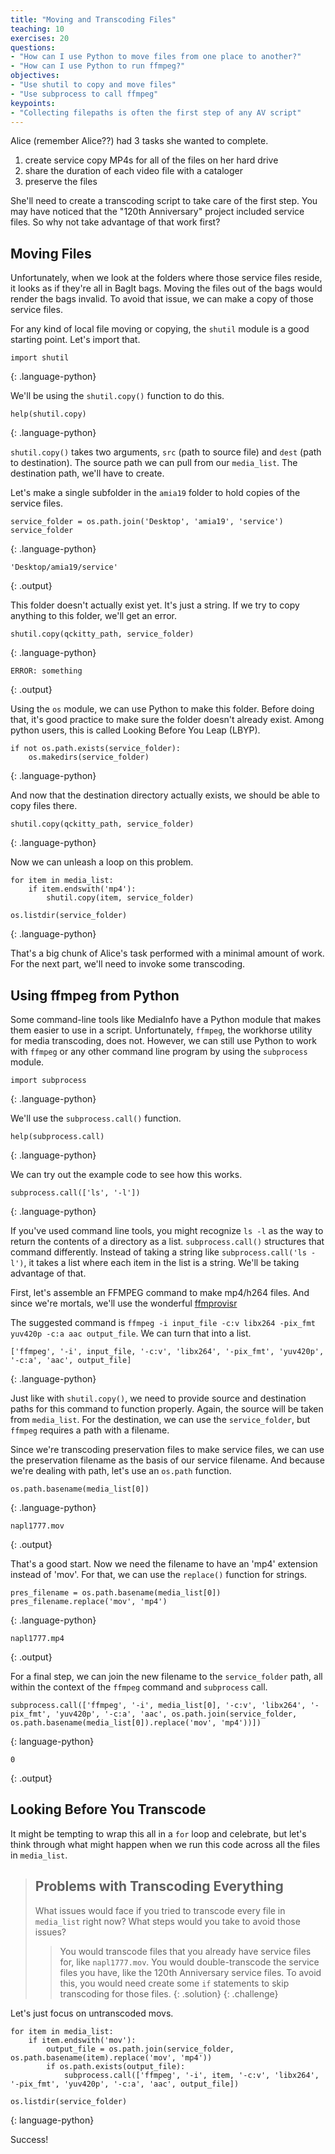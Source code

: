 ```yaml
---
title: "Moving and Transcoding Files"
teaching: 10
exercises: 20
questions:
- "How can I use Python to move files from one place to another?"
- "How can I use Python to run ffmpeg?"
objectives:
- "Use shutil to copy and move files"
- "Use subprocess to call ffmpeg"
keypoints:
- "Collecting filepaths is often the first step of any AV script"
---
```


Alice (remember Alice??) had 3 tasks she wanted to complete.

1. create service copy MP4s for all of the files on her hard drive
2. share the duration of each video file with a cataloger
3. preserve the files

She'll need to create a transcoding script to take care of the first step.
You may have noticed that the "120th Anniversary" project included service files.
So why not take advantage of that work first?

## Moving Files

Unfortunately, when we look at the folders where those service files reside, it looks as if they're all in BagIt bags.
Moving the files out of the bags would render the bags invalid.
To avoid that issue, we can make a copy of those service files.

For any kind of local file moving or copying, the `shutil` module is a good starting point.
Let's import that.

~~~
import shutil
~~~
{: .language-python}

We'll be using the `shutil.copy()` function to do this.

~~~
help(shutil.copy)
~~~
{: .language-python}

`shutil.copy()` takes two arguments, `src` (path to source file) and `dest` (path to destination). The source path we can pull from our `media_list`. The destination path, we'll have to create.

Let's make a single subfolder in the `amia19` folder to hold copies of the service files.

~~~
service_folder = os.path.join('Desktop', 'amia19', 'service')
service_folder
~~~
{: .language-python}

~~~
'Desktop/amia19/service'
~~~
{: .output}

This folder doesn't actually exist yet.
It's just a string. 
If we try to copy anything to this folder, we'll get an error.

~~~
shutil.copy(qckitty_path, service_folder)
~~~
{: .language-python}

~~~
ERROR: something
~~~
{: .output}

Using the `os` module, we can use Python to make this folder.
Before doing that, it's good practice to make sure the folder doesn't already exist.
Among python users, this is called Looking Before You Leap (LBYP).

~~~
if not os.path.exists(service_folder):
	os.makedirs(service_folder)
~~~
{: .language-python}

And now that the destination directory actually exists, we should be able to copy files there.

~~~
shutil.copy(qckitty_path, service_folder)
~~~
{: .language-python}

Now we can unleash a loop on this problem.

~~~
for item in media_list:
	if item.endswith('mp4'):
		shutil.copy(item, service_folder)

os.listdir(service_folder)
~~~
{: .language-python}

That's a big chunk of Alice's task performed with a minimal amount of work.
For the next part, we'll need to invoke some transcoding.

## Using ffmpeg from Python

Some command-line tools like MediaInfo have a Python module that makes them easier to use in a script.
Unfortunately, `ffmpeg`, the workhorse utility for media transcoding, does not.
However, we can still use Python to work with `ffmpeg` or any other command line program  by using the `subprocess` module.

~~~
import subprocess
~~~
{: .language-python}

We'll use the `subprocess.call()` function.

~~~
help(subprocess.call)
~~~
{: .language-python}

We can try out the example code to see how this works.

~~~
subprocess.call(['ls', '-l'])
~~~
{: .language-python}

If you've used command line tools, you might recognize `ls -l` as the way to return the contents of a directory as a list.
`subprocess.call()` structures that command differently.
Instead of taking a string like `subprocess.call('ls -l')`, it takes a list where each item in the list is a string.
We'll be taking advantage of that.

First, let's assemble an FFMPEG command to make mp4/h264 files.
And since we're mortals, we'll use the wonderful [ffmprovisr](https://amiaopensource.github.io/ffmprovisr/#transcode_h264)

The suggested command is `ffmpeg -i input_file -c:v libx264 -pix_fmt yuv420p -c:a aac output_file`.
We can turn that into a list.

~~~
['ffmpeg', '-i', input_file, '-c:v', 'libx264', '-pix_fmt', 'yuv420p', '-c:a', 'aac', output_file]
~~~
{: .language-python}

Just like with `shutil.copy()`, we need to provide source and destination paths for this command to function properly.
Again, the source will be taken from `media_list`.
For the destination, we can use the `service_folder`, but `ffmpeg` requires a path with a filename.

Since we're transcoding preservation files to make service files, we can use the preservation filename as the basis of our service filename.
And because we're dealing with path, let's use an `os.path` function.

~~~
os.path.basename(media_list[0])
~~~
{: .language-python}

~~~
napl1777.mov
~~~
{: .output}

That's a good start.
Now we need the filename to have an 'mp4' extension instead of 'mov'.
For that, we can use the `replace()` function for strings.

~~~
pres_filename = os.path.basename(media_list[0])
pres_filename.replace('mov', 'mp4')
~~~
{: .language-python}

~~~
napl1777.mp4
~~~
{: .output}

For a final step, we can join the new filename to the `service_folder` path, all within the context of the `ffmpeg` command and `subprocess` call.

~~~
subprocess.call(['ffmpeg', '-i', media_list[0], '-c:v', 'libx264', '-pix_fmt', 'yuv420p', '-c:a', 'aac', os.path.join(service_folder, os.path.basename(media_list[0]).replace('mov', 'mp4'))])
~~~
{: language-python}

~~~
0
~~~
{: .output}

## Looking Before You Transcode

It might be tempting to wrap this all in a `for` loop and celebrate, but let's think through what might happen when we run this code across all the files in `media_list`.

> ## Problems with Transcoding Everything
> What issues would face if you tried to transcode every file in `media_list` right now?
> What steps would you take to avoid those issues?
> > You would transcode files that you already have service files for, like `napl1777.mov`.
> > You would double-transcode the service files you have, like the 120th Anniversary service files.
> > To avoid this, you would need create some `if` statements to skip transcoding for those files.
> {: .solution}
{: .challenge} 


Let's just focus on untranscoded movs.

~~~
for item in media_list:
	if item.endswith('mov'):
		output_file = os.path.join(service_folder, os.path.basename(item).replace('mov', 'mp4'))
		if os.path.exists(output_file):
			subprocess.call(['ffmpeg', '-i', item, '-c:v', 'libx264', '-pix_fmt', 'yuv420p', '-c:a', 'aac', output_file])

os.listdir(service_folder)
~~~
{: language-python}

Success!


